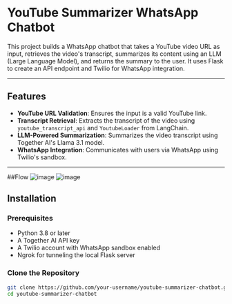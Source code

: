 # YouTube Summarizer WhatsApp Chatbot

This project builds a WhatsApp chatbot that takes a YouTube video URL as input, retrieves the video's transcript, summarizes its content using an LLM (Large Language Model), and returns the summary to the user. It uses Flask to create an API endpoint and Twilio for WhatsApp integration.

---

## Features

- **YouTube URL Validation**: Ensures the input is a valid YouTube link.
- **Transcript Retrieval**: Extracts the transcript of the video using `youtube_transcript_api` and `YoutubeLoader` from LangChain.
- **LLM-Powered Summarization**: Summarizes the video transcript using Together AI's Llama 3.1 model.
- **WhatsApp Integration**: Communicates with users via WhatsApp using Twilio's sandbox.

---
##Flow
![image](https://github.com/user-attachments/assets/e0168c8c-5448-47db-9995-a96a40211e2c)
![image](https://github.com/user-attachments/assets/80dbf631-e445-4ca4-8ca4-bc1ded58e956)

## Installation

### Prerequisites

- Python 3.8 or later
- A Together AI API key
- A Twilio account with WhatsApp sandbox enabled
- Ngrok for tunneling the local Flask server

### Clone the Repository

```bash
git clone https://github.com/your-username/youtube-summarizer-chatbot.git
cd youtube-summarizer-chatbot
